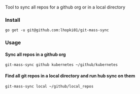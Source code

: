 Tool to sync all repos for a github org or in a local directory

### Install
`go get -u git@github.com:lhopki01/git-mass-sync`

### Usage

#### Sync all repos in a github org

`git-mass-sync github kubernetes ~/github/kubernetes`

#### Find all git repos in a local directory and run hub sync on them

`git-mass-sync local ~/github/local_repos`
